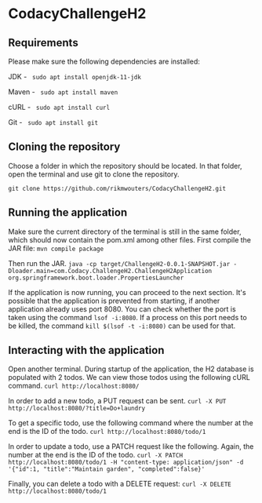 # CodacyChallengeH2

## Requirements

Please make sure the following dependencies are installed:

JDK - ``` sudo apt install openjdk-11-jdk```

Maven - ``` sudo apt install maven```

cURL - ``` sudo apt install curl```

Git - ``` sudo apt install git```

## Cloning the repository

Choose a folder in which the repository should be located. In that folder, open the terminal and use git to clone the repository.

``` git clone https://github.com/rikmwouters/CodacyChallengeH2.git ```

## Running the application

Make sure the current directory of the terminal is still in the same folder, which should now contain the pom.xml among other files. First compile the JAR file:
```mvn compile package```

Then run the JAR.
```java -cp target/ChallengeH2-0.0.1-SNAPSHOT.jar -Dloader.main=com.Codacy.ChallengeH2.ChallengeH2Application org.springframework.boot.loader.PropertiesLauncher```

If the application is now running, you can proceed to the next section. It's possible that the application is prevented from starting, if another application already uses port 8080. You can check whether the port is taken using the command ``` lsof -i:8080 ```. If a process on this port needs to be killed, the command ```kill $(lsof -t -i:8080)``` can be used for that.

## Interacting with the application

Open another terminal. During startup of the application, the H2 database is populated with 2 todos. We can view those todos using the following cURL command. 
```curl http://localhost:8080/ ```

In order to add a new todo, a PUT request can be sent.
``` curl -X PUT http://localhost:8080/?title=Do+laundry ```

To get a specific todo, use the following command where the number at the end is the ID of the todo.
``` curl http://localhost:8080/todo/1 ```

In order to update a todo, use a PATCH request like the following. Again, the number at the end is the ID of the todo.
``` curl -X PATCH http://localhost:8080/todo/1 -H "content-type: application/json" -d '{"id":1, "title":"Maintain garden", "completed":false}' ```

Finally, you can delete a todo with a DELETE request:
``` curl -X DELETE http://localhost:8080/todo/1 ```
